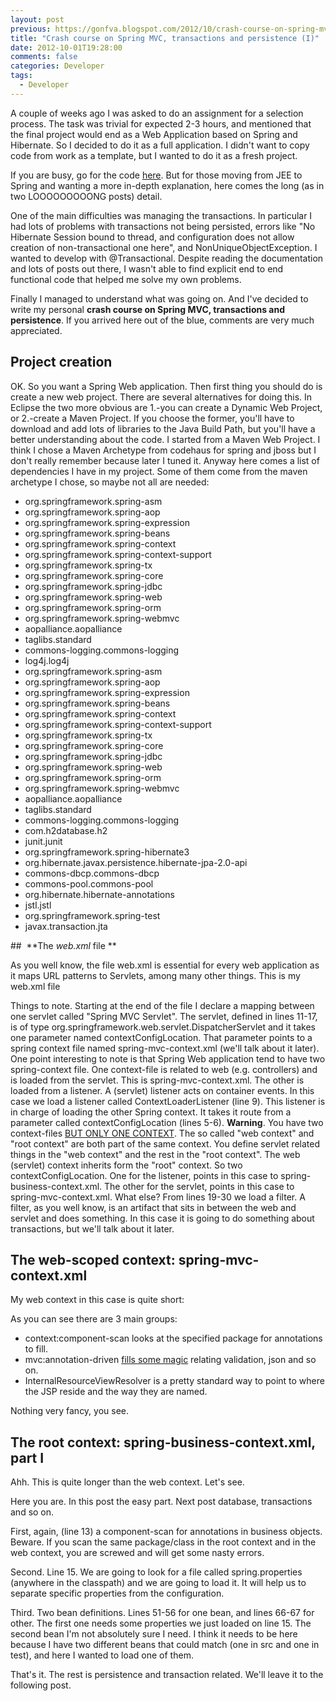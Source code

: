 ```yaml
---
layout: post
previous: https://gonfva.blogspot.com/2012/10/crash-course-on-spring-mvc-transactions.html
title: "Crash course on Spring MVC, transactions and persistence (I)"
date: 2012-10-01T19:28:00
comments: false
categories: Developer
tags:
  - Developer
---
```


A couple of weeks ago I was asked to do an assignment for a selection process. The task was trivial for expected 2-3 hours, and mentioned that the final project would end as a Web Application based on Spring and Hibernate. So I decided to do it as a full application. I didn't want to copy code from work as a template, but I wanted to do it as a fresh project.


If you are busy, go for the code [here](https://github.com/gonfva/assignments/tree/master/gfvQuoteJava). But for those moving from JEE to Spring and wanting a more in-depth explanation, here comes the long (as in two LOOOOOOOOONG posts) detail.

One of the main difficulties was managing the transactions. In particular I had lots of problems with transactions not being persisted, errors like "No Hibernate Session bound to thread, and configuration does not allow creation of non-transactional one here", and NonUniqueObjectException. I wanted to develop with @Transactional. Despite reading the documentation and lots of posts out there, I wasn't able to find explicit end to end functional code that helped me solve my own problems.


Finally I managed to understand what was going on. And I've decided to write my personal  **crash course on Spring MVC, transactions and persistence**. If you arrived here out of the blue, comments are very much appreciated.



## **Project creation**

OK. So you want a Spring Web application. Then first thing you should do is create a new web project. There are several alternatives for doing this. In Eclipse the two more obvious are 1.-you can create a Dynamic Web Project, or 2.-create a Maven Project. If you choose the former, you'll have to download and add lots of libraries to the Java Build Path, but you'll have a better understanding about the code. I started from a Maven Web Project. I think I chose a Maven Archetype from codehaus for spring and jboss but I don't really remember because later I tuned it.
Anyway here comes a list of dependencies I have in my project. Some of them come from the maven archetype I chose, so maybe not all are needed:

+ org.springframework.spring-asm
+ org.springframework.spring-aop
+ org.springframework.spring-expression
+ org.springframework.spring-beans
+ org.springframework.spring-context
+ org.springframework.spring-context-support
+ org.springframework.spring-tx
+ org.springframework.spring-core
+ org.springframework.spring-jdbc
+ org.springframework.spring-web
+ org.springframework.spring-orm
+ org.springframework.spring-webmvc
+ aopalliance.aopalliance
+ taglibs.standard
+ commons-logging.commons-logging
+ log4j.log4j
+ org.springframework.spring-asm
+ org.springframework.spring-aop
+ org.springframework.spring-expression
+ org.springframework.spring-beans
+ org.springframework.spring-context
+ org.springframework.spring-context-support
+ org.springframework.spring-tx
+ org.springframework.spring-core
+ org.springframework.spring-jdbc
+ org.springframework.spring-web
+ org.springframework.spring-orm
+ org.springframework.spring-webmvc
+ aopalliance.aopalliance
+ taglibs.standard
+ commons-logging.commons-logging
+ com.h2database.h2
+ junit.junit
+ org.springframework.spring-hibernate3
+ org.hibernate.javax.persistence.hibernate-jpa-2.0-api
+ commons-dbcp.commons-dbcp
+ commons-pool.commons-pool
+ org.hibernate.hibernate-annotations
+ jstl.jstl
+ org.springframework.spring-test
+ javax.transaction.jta

##  **The _web.xml_ file **

As you well know, the file web.xml is essential for every web application as it maps URL patterns to Servlets, among many other things. This is my web.xml file


<script src="https://gist.github.com/3811852.js?file=web.xml"></script>

Things to note. Starting at the end of the file I declare a mapping between one servlet called "Spring MVC Servlet". The servlet, defined in lines 11-17, is of type org.springframework.web.servlet.DispatcherServlet and it takes one parameter named contextConfigLocation. That parameter points to a spring context file named spring-mvc-context.xml (we'll talk about it later).
One point interesting to note is that Spring Web application tend to have two spring-context file. One context-file is related to web (e.g. controllers) and is loaded from the servlet. This is spring-mvc-context.xml.
The other is loaded from a listener. A (servlet) listener acts on container events. In this case we load a  listener called ContextLoaderListener (line 9). This listener is in charge of loading the other Spring context. It takes it route from a parameter called contextConfigLocation (lines 5-6).
 **Warning**. You have two context-files [BUT ONLY ONE CONTEXT](http://stackoverflow.com/questions/9227657/web-application-context-root-application-context-and-transaction-manager-setup#comment11620776_9227900). The so called "web context" and "root context" are both part of the same context. You define servlet related things in the "web context" and the rest in the "root context". The web (servlet) context inherits form the "root" context.
So two contextConfigLocation. One for the listener, points in this case to spring-business-context.xml. The other for the servlet, points in this case to spring-mvc-context.xml.
What else? From lines 19-30 we load a filter. A filter, as you well know, is an artifact that sits in between the web and servlet and does something. In this case it is going to do something about transactions, but we'll talk about it later.

## **The web-scoped context: spring-mvc-context.xml**

My web context in this case is quite short:


<script src="https://gist.github.com/3811852.js?file=spring-mvc-context.xml"></script>

As you can see there are 3 main groups:

+ context:component-scan looks at the specified package for annotations to fill.
+ mvc:annotation-driven [fills some magic](http://stackoverflow.com/questions/3977973/whats-the-difference-between-mvcannotation-driven-and-contextannotation#comment4256810_3978283) relating validation, json and so on.
+ InternalResourceViewResolver is a pretty standard way to point to where the JSP reside and the way they are named.

Nothing very fancy, you see.


## The root context: spring-business-context.xml, part I

Ahh. This is quite longer than the web context. Let's see.


<script src="https://gist.github.com/3811852.js?file=spring-business-context.xml"></script> Here you are. In this post the easy part. Next post database, transactions and so on.


First, again, (line 13) a component-scan for annotations in business objects. Beware. If you scan the same package/class in the root context and in the web context, you are screwed and will get some nasty errors.


Second. Line 15. We are going to look for a file called spring.properties (anywhere in the classpath) and we are going to load it. It will help us to separate specific properties from the configuration.


Third. Two bean definitions. Lines 51-56 for one bean, and lines 66-67 for other. The first one needs some properties we just loaded on line 15. The second bean I'm not absolutely sure I need. I think it needs to be here because I have two different beans that could match (one in src and one in test), and here I wanted to load one of them.


That's it. The rest is persistence and transaction related. We'll leave it to the following post.
